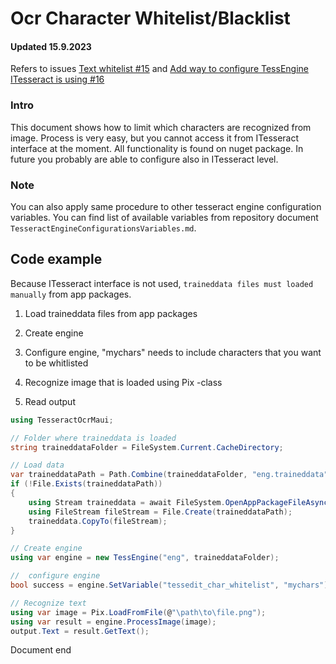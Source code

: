 # Ocr Character Whitelist/Blacklist

#### Updated 15.9.2023

Refers to issues [Text whitelist #15](https://github.com/henrivain/TesseractOcrMaui/issues/15) and [Add way to configure TessEngine ITesseract is using #16](https://github.com/henrivain/TesseractOcrMaui/issues/16)

### Intro

This document shows how to limit which characters are recognized from image. Process is very easy, but you cannot access it from ITesseract interface at the moment. All functionality is found on nuget package. In future you probably are able to configure also in ITesseract level.

### Note

You can also apply same procedure to other tesseract engine configuration variables. You can find list of available variables from repository document `TesseractEngineConfigurationsVariables.md`.

## Code example

Because ITesseract interface is not used, `traineddata files must loaded manually` from app packages.

1. Load traineddata files from app packages

2. Create engine

3. Configure engine, "mychars" needs to include characters that you want to be whitlisted

4. Recognize image that is loaded using Pix -class

5. Read output

```csharp
using TesseractOcrMaui;

// Folder where traineddata is loaded
string traineddataFolder = FileSystem.Current.CacheDirectory;

// Load data
var traineddataPath = Path.Combine(traineddataFolder, "eng.traineddata");
if (!File.Exists(traineddataPath))
{
    using Stream traineddata = await FileSystem.OpenAppPackageFileAsync("eng.traineddata");
    using FileStream fileStream = File.Create(traineddataPath);
    traineddata.CopyTo(fileStream);
}

// Create engine
using var engine = new TessEngine("eng", traineddataFolder);

//  configure engine
bool success = engine.SetVariable("tessedit_char_whitelist", "mychars");

// Recognize text
using var image = Pix.LoadFromFile(@"\path\to\file.png");
using var result = engine.ProcessImage(image);
output.Text = result.GetText();
```

Document end
